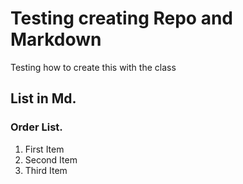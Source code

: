 # Testing creating Repo and Markdown
Testing how to create this with the class

## List in Md.
### Order List.
1. First Item
2. Second Item
3. Third Item
